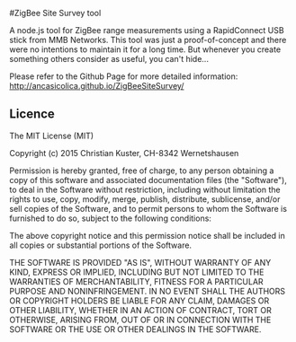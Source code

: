 #ZigBee Site Survey tool

A node.js tool for ZigBee range measurements using a RapidConnect USB stick from MMB Networks. This tool was just a 
proof-of-concept and there were no intentions to maintain it for a long time. But whenever you create something others consider as 
useful, you can't hide... 

Please refer to the Github Page for more detailed information: http://ancasicolica.github.io/ZigBeeSiteSurvey/

## Licence
The MIT License (MIT)

Copyright (c) 2015 Christian Kuster, CH-8342 Wernetshausen

Permission is hereby granted, free of charge, to any person obtaining a copy
of this software and associated documentation files (the "Software"), to deal
in the Software without restriction, including without limitation the rights
to use, copy, modify, merge, publish, distribute, sublicense, and/or sell
copies of the Software, and to permit persons to whom the Software is
furnished to do so, subject to the following conditions:

The above copyright notice and this permission notice shall be included in all
copies or substantial portions of the Software.

THE SOFTWARE IS PROVIDED "AS IS", WITHOUT WARRANTY OF ANY KIND, EXPRESS OR
IMPLIED, INCLUDING BUT NOT LIMITED TO THE WARRANTIES OF MERCHANTABILITY,
FITNESS FOR A PARTICULAR PURPOSE AND NONINFRINGEMENT. IN NO EVENT SHALL THE
AUTHORS OR COPYRIGHT HOLDERS BE LIABLE FOR ANY CLAIM, DAMAGES OR OTHER
LIABILITY, WHETHER IN AN ACTION OF CONTRACT, TORT OR OTHERWISE, ARISING FROM,
OUT OF OR IN CONNECTION WITH THE SOFTWARE OR THE USE OR OTHER DEALINGS IN THE
SOFTWARE.

